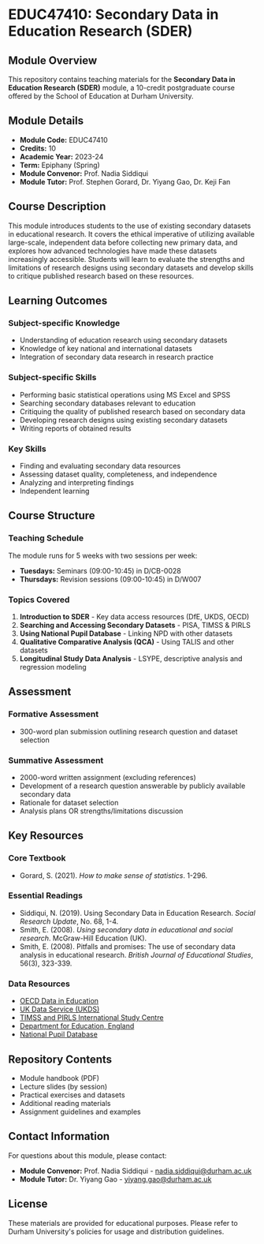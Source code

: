 # EDUC47410: Secondary Data in Education Research (SDER)

## Module Overview
This repository contains teaching materials for the **Secondary Data in Education Research (SDER)** module, a 10-credit postgraduate course offered by the School of Education at Durham University.

## Module Details
- **Module Code:** EDUC47410
- **Credits:** 10
- **Academic Year:** 2023-24
- **Term:** Epiphany (Spring)
- **Module Convenor:** Prof. Nadia Siddiqui
- **Module Tutor:** Prof. Stephen Gorard, Dr. Yiyang Gao, Dr. Keji Fan

## Course Description
This module introduces students to the use of existing secondary datasets in educational research. It covers the ethical imperative of utilizing available large-scale, independent data before collecting new primary data, and explores how advanced technologies have made these datasets increasingly accessible. Students will learn to evaluate the strengths and limitations of research designs using secondary datasets and develop skills to critique published research based on these resources.

## Learning Outcomes

### Subject-specific Knowledge
- Understanding of education research using secondary datasets
- Knowledge of key national and international datasets
- Integration of secondary data research in research practice

### Subject-specific Skills
- Performing basic statistical operations using MS Excel and SPSS
- Searching secondary databases relevant to education
- Critiquing the quality of published research based on secondary data
- Developing research designs using existing secondary datasets
- Writing reports of obtained results

### Key Skills
- Finding and evaluating secondary data resources
- Assessing dataset quality, completeness, and independence
- Analyzing and interpreting findings
- Independent learning

## Course Structure

### Teaching Schedule
The module runs for 5 weeks with two sessions per week:
- **Tuesdays:** Seminars (09:00-10:45) in D/CB-0028
- **Thursdays:** Revision sessions (09:00-10:45) in D/W007

### Topics Covered

1. **Introduction to SDER** - Key data access resources (DfE, UKDS, OECD)
2. **Searching and Accessing Secondary Datasets** - PISA, TIMSS & PIRLS
3. **Using National Pupil Database** - Linking NPD with other datasets
4. **Qualitative Comparative Analysis (QCA)** - Using TALIS and other datasets
5. **Longitudinal Study Data Analysis** - LSYPE, descriptive analysis and regression modeling

## Assessment

### Formative Assessment
- 300-word plan submission outlining research question and dataset selection

### Summative Assessment
- 2000-word written assignment (excluding references)
- Development of a research question answerable by publicly available secondary data
- Rationale for dataset selection
- Analysis plans OR strengths/limitations discussion

## Key Resources

### Core Textbook
- Gorard, S. (2021). *How to make sense of statistics*. 1-296.

### Essential Readings
- Siddiqui, N. (2019). Using Secondary Data in Education Research. *Social Research Update*, No. 68, 1-4.
- Smith, E. (2008). *Using secondary data in educational and social research*. McGraw-Hill Education (UK).
- Smith, E. (2008). Pitfalls and promises: The use of secondary data analysis in educational research. *British Journal of Educational Studies*, 56(3), 323-339.

### Data Resources
- [OECD Data in Education](https://www.oecd.org/education/)
- [UK Data Service (UKDS)](https://ukdataservice.ac.uk/)
- [TIMSS and PIRLS International Study Centre](https://timssandpirls.bc.edu/)
- [Department for Education, England](https://www.gov.uk/government/organisations/department-for-education)
- [National Pupil Database](https://www.gov.uk/government/collections/national-pupil-database)

## Repository Contents
- Module handbook (PDF)
- Lecture slides (by session)
- Practical exercises and datasets
- Additional reading materials
- Assignment guidelines and examples

## Contact Information
For questions about this module, please contact:
- **Module Convenor:** Prof. Nadia Siddiqui - nadia.siddiqui@durham.ac.uk
- **Module Tutor:** Dr. Yiyang Gao - yiyang.gao@durham.ac.uk

## License
These materials are provided for educational purposes. Please refer to Durham University's policies for usage and distribution guidelines.
